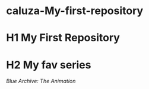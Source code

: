 # caluza-My-first-repository
# H1 My First Repository 
# H2 My fav series
*Blue Archive: The Animation*

